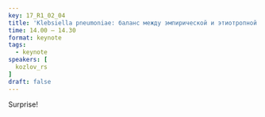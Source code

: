 ```yaml
---
key: 17_R1_02_04
title: 'Klebsiella pneumoniae: баланс между эмпирической и этиотропной терапией'
time: 14.00 – 14.30
format: keynote
tags:
  - keynote
speakers: [
  kozlov_rs
]
draft: false
---
```

Surprise!
